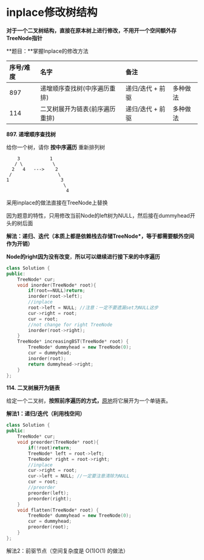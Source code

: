 # inplace修改树结构

**对于一个二叉树结构，直接在原本树上进行修改，不用开一个空间额外存TreeNode指针**

**题目：**掌握Inplace的修改方法

| 序号/难度 | 名字 | 备注 |  |
| :--- | :--- | :--- | :--- |
| 897 | 递增顺序查找树\(中序遍历重排\) | 递归/迭代 + 前驱 | 多种做法 |
| 114 | 二叉树展开为链表\(前序遍历重排\) | 递归/迭代 + 前驱 | 多种做法 |

**897. 递增顺序查找树**

 给你一个树，请你 **按中序遍历** 重新排列树

```text
    3           1
   / \           \
  2   4   --->    2
 /                 \
1                   3
                     \
                      4
```

采用inplace的做法直接在TreeNode上替换

因为题意的特性，只用修改当前Node的left树为NULL，然后接在dummyhead开头的树后面

**解法：递归、迭代（本质上都是依赖栈去存储TreeNode\*，等于都需要额外空间作为开销）**

**Node的right因为没有改变**，**所以可以继续进行接下来的中序遍历**

```cpp
class Solution {
public:
    TreeNode* cur;
    void inorder(TreeNode* root){
        if(root==NULL)return;
        inorder(root->left);
        //inplace
        root->left = NULL; //注意：一定不要遗漏set为NULL这步
        cur->right = root;
        cur = root;
        //not change for right TreeNode
        inorder(root->right);
    }
    TreeNode* increasingBST(TreeNode* root) {
        TreeNode* dummyhead = new TreeNode(0);
        cur = dummyhead;
        inorder(root);
        return dummyhead->right;
    }
};
```

**114. 二叉树展开为链表**

 给定一个二叉树，**按照前序遍历的方式，**[原地](https://baike.baidu.com/item/%E5%8E%9F%E5%9C%B0%E7%AE%97%E6%B3%95/8010757)将它展开为一个单链表。

**解法1：递归/迭代（利用栈空间）**

```cpp
class Solution {
public:
    TreeNode* cur;
    void preorder(TreeNode* root){
        if(!root)return;
        TreeNode* left = root->left;
        TreeNode* right = root->right;
        //inplace
        cur->right = root;
        cur->left = NULL; //一定要注意清除为NULL
        cur = root;
        //preorder
        preorder(left);
        preorder(right);
    }
    void flatten(TreeNode* root) {
        TreeNode* dummyhead = new TreeNode(0);
        cur = dummyhead;
        preorder(root);
    }
};
```

解法2：前驱节点（空间复杂度是 O\(1\)O\(1\) 的做法）

